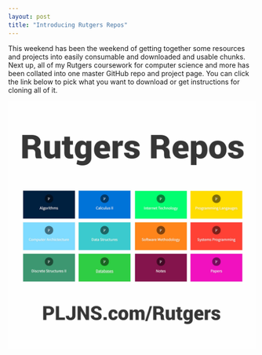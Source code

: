 ```yaml
---
layout: post
title: "Introducing Rutgers Repos"
---
```


This weekend has been the weekend of getting together some resources and
projects into easily consumable and downloaded and usable chunks. Next up,
all of my Rutgers coursework for computer science and more has been collated
into one master GitHub repo and project page. You can click the link below
to pick what you want to download or get instructions for cloning all of it.

<a href="http://PLJNS.com/Rutgers"><img src="/public/img/rutgers-repos-promo.jpg" class="img-responsive thumbnail"></a>

